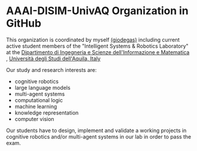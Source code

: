 # AAAI-DISIM-UnivAQ Organization in GitHub
This organization is coordinated by myself [(giodegas)](https://github.com/giodegas) including current active student members of the "Intelligent Systems & Robotics Laboratory" at the [Dipartimento di Ingegneria e Scienze dell'Informazione e Matematica](https://www.disim.univaq.it) , [Università degli Studi dell'Aquila, Italy](https://www.univaq.it)

Our study and research interests are:

* cognitive robotics
* large language models
* multi-agent systems
* computational logic
* machine learning
* knowledge representation
* computer vision

Our students have to design, implement and validate a working projects in cognitive robotics and/or multi-agent systems in our lab in order to pass the exam.
